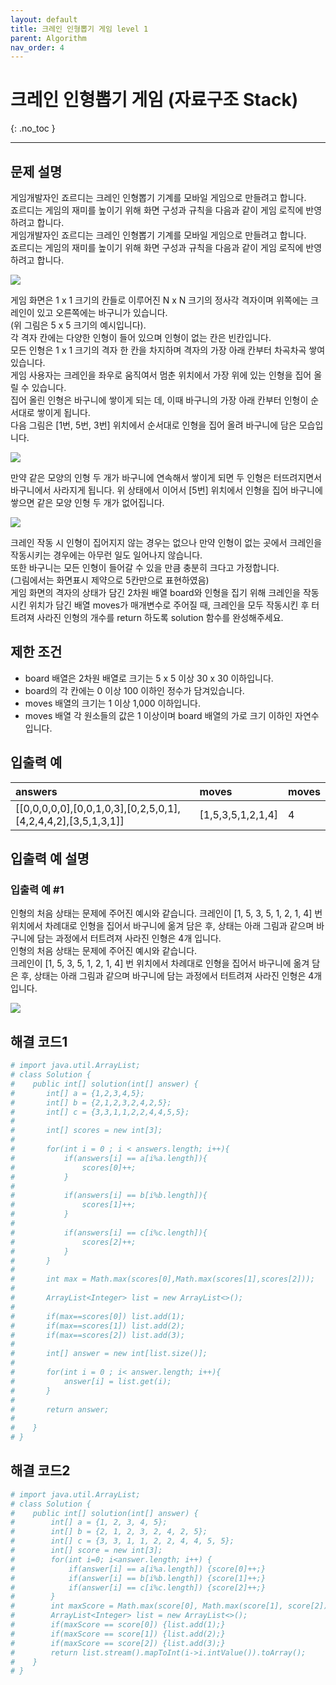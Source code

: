```yaml
---
layout: default
title: 크레인 인형뽑기 게임 level 1
parent: Algorithm
nav_order: 4
---
```


# 크레인 인형뽑기 게임 (자료구조 Stack)
{: .no_toc }

---

## 문제 설명

게임개발자인 죠르디는 크레인 인형뽑기 기계를 모바일 게임으로 만들려고 합니다.  
죠르디는 게임의 재미를 높이기 위해 화면 구성과 규칙을 다음과 같이 게임 로직에 반영하려고 합니다.  
게임개발자인 죠르디는 크레인 인형뽑기 기계를 모바일 게임으로 만들려고 합니다.  
죠르디는 게임의 재미를 높이기 위해 화면 구성과 규칙을 다음과 같이 게임 로직에 반영하려고 합니다.  

![](/assets/images/algorithm/craneCrawlMachine1.png)

게임 화면은 1 x 1 크기의 칸들로 이루어진 N x N 크기의 정사각 격자이며 위쪽에는 크레인이 있고 오른쪽에는 바구니가 있습니다.  
(위 그림은 5 x 5 크기의 예시입니다).  
각 격자 칸에는 다양한 인형이 들어 있으며 인형이 없는 칸은 빈칸입니다.  
모든 인형은 1 x 1 크기의 격자 한 칸을 차지하며 격자의 가장 아래 칸부터 차곡차곡 쌓여 있습니다.  
게임 사용자는 크레인을 좌우로 움직여서 멈춘 위치에서 가장 위에 있는 인형을 집어 올릴 수 있습니다.  
집어 올린 인형은 바구니에 쌓이게 되는 데, 이때 바구니의 가장 아래 칸부터 인형이 순서대로 쌓이게 됩니다.  
다음 그림은 [1번, 5번, 3번] 위치에서 순서대로 인형을 집어 올려 바구니에 담은 모습입니다.  

![](/assets/images/algorithm/craneCrawlMachine2.png)

만약 같은 모양의 인형 두 개가 바구니에 연속해서 쌓이게 되면 두 인형은 터뜨려지면서 바구니에서 사라지게 됩니다. 위 상태에서 이어서 [5번] 위치에서 인형을 집어 바구니에 쌓으면 같은 모양 인형 두 개가 없어집니다.  

![](/assets/images/algorithm/craneCrawlMachine3.png)

크레인 작동 시 인형이 집어지지 않는 경우는 없으나 만약 인형이 없는 곳에서 크레인을 작동시키는 경우에는 아무런 일도 일어나지 않습니다.  
또한 바구니는 모든 인형이 들어갈 수 있을 만큼 충분히 크다고 가정합니다.  
(그림에서는 화면표시 제약으로 5칸만으로 표현하였음)  
게임 화면의 격자의 상태가 담긴 2차원 배열 board와 인형을 집기 위해 크레인을 작동시킨 위치가 담긴 배열 moves가 매개변수로 주어질 때, 크레인을 모두 작동시킨 후 터트려져 사라진 인형의 개수를 return 하도록 solution 함수를 완성해주세요.  

## 제한 조건

- board 배열은 2차원 배열로 크기는 5 x 5 이상 30 x 30 이하입니다.
- board의 각 칸에는 0 이상 100 이하인 정수가 담겨있습니다.
- moves 배열의 크기는 1 이상 1,000 이하입니다.
- moves 배열 각 원소들의 값은 1 이상이며 board 배열의 가로 크기 이하인 자연수입니다.

## 입출력 예

| answers                                                        | moves             | moves             | 
|:---------------------------------------------------------------|:------------------|:------------------|
|[[0,0,0,0,0],[0,0,1,0,3],[0,2,5,0,1],[4,2,4,4,2],[3,5,1,3,1]]   | [1,5,3,5,1,2,1,4] | 4                 |

## 입출력 예 설명

### 입출력 예 #1

인형의 처음 상태는 문제에 주어진 예시와 같습니다. 
크레인이 [1, 5, 3, 5, 1, 2, 1, 4] 번 위치에서 차례대로 인형을 집어서 바구니에 옮겨 담은 후, 상태는 아래 그림과 같으며 바구니에 담는 과정에서 터트려져 사라진 인형은 4개 입니다.  
인형의 처음 상태는 문제에 주어진 예시와 같습니다.   
크레인이 [1, 5, 3, 5, 1, 2, 1, 4] 번 위치에서 차례대로 인형을 집어서 바구니에 옮겨 담은 후, 상태는 아래 그림과 같으며 바구니에 담는 과정에서 터트려져 사라진 인형은 4개 입니다.  

![](/assets/images/algorithm/craneCrawlMachine4.png)

## 해결 코드1
```yaml
# import java.util.ArrayList;
# class Solution {
#    public int[] solution(int[] answer) {
#       int[] a = {1,2,3,4,5};
#       int[] b = {2,1,2,3,2,4,2,5};
#       int[] c = {3,3,1,1,2,2,4,4,5,5};
#
#       int[] scores = new int[3];
#
#       for(int i = 0 ; i < answers.length; i++){
#           if(answers[i] == a[i%a.length]){
#               scores[0]++;
#           }
#
#           if(answers[i] == b[i%b.length]){
#               scores[1]++;
#           }
#
#           if(answers[i] == c[i%c.length]){
#               scores[2]++;
#           }
#       }
#
#       int max = Math.max(scores[0],Math.max(scores[1],scores[2]));
#
#       ArrayList<Integer> list = new ArrayList<>();
#
#       if(max==scores[0]) list.add(1);
#       if(max==scores[1]) list.add(2);
#       if(max==scores[2]) list.add(3);
#
#       int[] answer = new int[list.size()];
#
#       for(int i = 0 ; i< answer.length; i++){
#           answer[i] = list.get(i);
#       }
#
#       return answer;
#
#    }
# }
```

## 해결 코드2
```yaml
# import java.util.ArrayList;
# class Solution {
#    public int[] solution(int[] answer) {
#        int[] a = {1, 2, 3, 4, 5};
#        int[] b = {2, 1, 2, 3, 2, 4, 2, 5};
#        int[] c = {3, 3, 1, 1, 2, 2, 4, 4, 5, 5};
#        int[] score = new int[3];
#        for(int i=0; i<answer.length; i++) {
#            if(answer[i] == a[i%a.length]) {score[0]++;}
#            if(answer[i] == b[i%b.length]) {score[1]++;}
#            if(answer[i] == c[i%c.length]) {score[2]++;}
#        }
#        int maxScore = Math.max(score[0], Math.max(score[1], score[2]));
#        ArrayList<Integer> list = new ArrayList<>();
#        if(maxScore == score[0]) {list.add(1);}
#        if(maxScore == score[1]) {list.add(2);}
#        if(maxScore == score[2]) {list.add(3);}
#        return list.stream().mapToInt(i->i.intValue()).toArray();
#    }
# }
```
